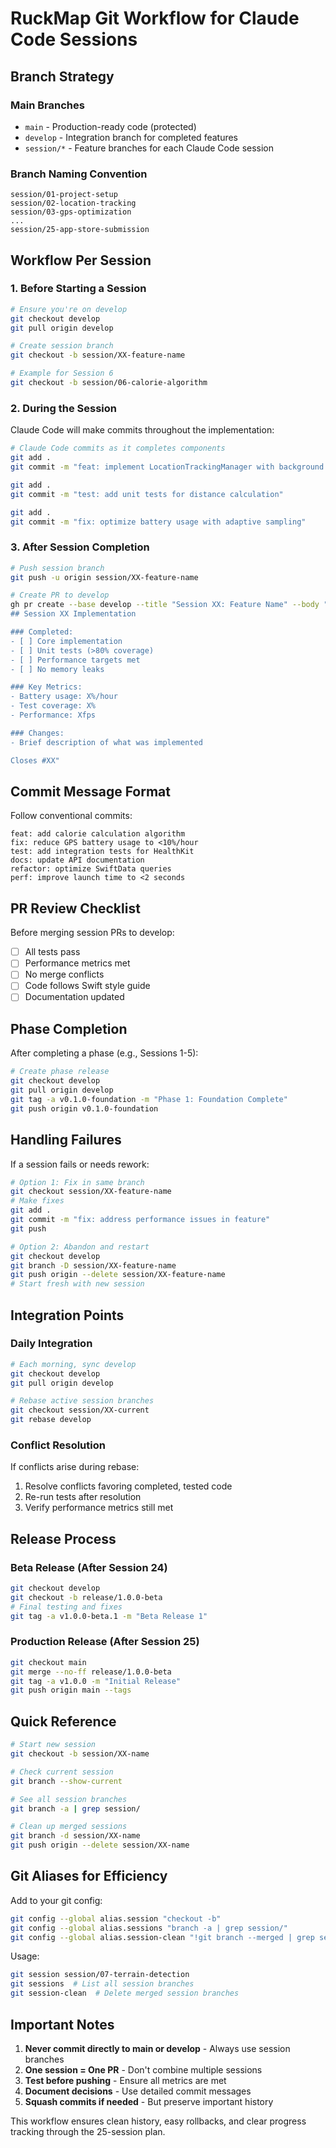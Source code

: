 # RuckMap Git Workflow for Claude Code Sessions

## Branch Strategy

### Main Branches
- `main` - Production-ready code (protected)
- `develop` - Integration branch for completed features
- `session/*` - Feature branches for each Claude Code session

### Branch Naming Convention
```
session/01-project-setup
session/02-location-tracking
session/03-gps-optimization
...
session/25-app-store-submission
```

## Workflow Per Session

### 1. Before Starting a Session
```bash
# Ensure you're on develop
git checkout develop
git pull origin develop

# Create session branch
git checkout -b session/XX-feature-name

# Example for Session 6
git checkout -b session/06-calorie-algorithm
```

### 2. During the Session
Claude Code will make commits throughout the implementation:
```bash
# Claude Code commits as it completes components
git add .
git commit -m "feat: implement LocationTrackingManager with background support"

git add .
git commit -m "test: add unit tests for distance calculation"

git add .
git commit -m "fix: optimize battery usage with adaptive sampling"
```

### 3. After Session Completion
```bash
# Push session branch
git push -u origin session/XX-feature-name

# Create PR to develop
gh pr create --base develop --title "Session XX: Feature Name" --body "
## Session XX Implementation

### Completed:
- [ ] Core implementation
- [ ] Unit tests (>80% coverage)
- [ ] Performance targets met
- [ ] No memory leaks

### Key Metrics:
- Battery usage: X%/hour
- Test coverage: X%
- Performance: Xfps

### Changes:
- Brief description of what was implemented

Closes #XX"
```

## Commit Message Format

Follow conventional commits:
```
feat: add calorie calculation algorithm
fix: reduce GPS battery usage to <10%/hour  
test: add integration tests for HealthKit
docs: update API documentation
refactor: optimize SwiftData queries
perf: improve launch time to <2 seconds
```

## PR Review Checklist

Before merging session PRs to develop:
- [ ] All tests pass
- [ ] Performance metrics met
- [ ] No merge conflicts
- [ ] Code follows Swift style guide
- [ ] Documentation updated

## Phase Completion

After completing a phase (e.g., Sessions 1-5):
```bash
# Create phase release
git checkout develop
git pull origin develop
git tag -a v0.1.0-foundation -m "Phase 1: Foundation Complete"
git push origin v0.1.0-foundation
```

## Handling Failures

If a session fails or needs rework:
```bash
# Option 1: Fix in same branch
git checkout session/XX-feature-name
# Make fixes
git add .
git commit -m "fix: address performance issues in feature"
git push

# Option 2: Abandon and restart
git checkout develop
git branch -D session/XX-feature-name
git push origin --delete session/XX-feature-name
# Start fresh with new session
```

## Integration Points

### Daily Integration
```bash
# Each morning, sync develop
git checkout develop
git pull origin develop

# Rebase active session branches
git checkout session/XX-current
git rebase develop
```

### Conflict Resolution
If conflicts arise during rebase:
1. Resolve conflicts favoring completed, tested code
2. Re-run tests after resolution
3. Verify performance metrics still met

## Release Process

### Beta Release (After Session 24)
```bash
git checkout develop
git checkout -b release/1.0.0-beta
# Final testing and fixes
git tag -a v1.0.0-beta.1 -m "Beta Release 1"
```

### Production Release (After Session 25)
```bash
git checkout main
git merge --no-ff release/1.0.0-beta
git tag -a v1.0.0 -m "Initial Release"
git push origin main --tags
```

## Quick Reference

```bash
# Start new session
git checkout -b session/XX-name

# Check current session
git branch --show-current

# See all session branches
git branch -a | grep session/

# Clean up merged sessions
git branch -d session/XX-name
git push origin --delete session/XX-name
```

## Git Aliases for Efficiency

Add to your git config:
```bash
git config --global alias.session "checkout -b"
git config --global alias.sessions "branch -a | grep session/"
git config --global alias.session-clean "!git branch --merged | grep session/ | xargs -n 1 git branch -d"
```

Usage:
```bash
git session session/07-terrain-detection
git sessions  # List all session branches
git session-clean  # Delete merged session branches
```

## Important Notes

1. **Never commit directly to main or develop** - Always use session branches
2. **One session = One PR** - Don't combine multiple sessions
3. **Test before pushing** - Ensure all metrics are met
4. **Document decisions** - Use detailed commit messages
5. **Squash commits if needed** - But preserve important history

This workflow ensures clean history, easy rollbacks, and clear progress tracking through the 25-session plan.